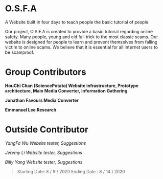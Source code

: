 # O.S.F.A

A Website built in four days to teach people the basic tutorial of people

Our project, O.S.F.A is created to provide a basic tutorial regarding online safety. Many people, young and old fall trick to the most classic scams. Our website is designed for people to learn and prevent themselves from falling victim to online scams. We believe that it is essential for all internet users to be scamproof.

# Group Contributors 

**HouChi Chan (SciencePotato) Website infrastructure, Prototype architecture, Main Media Converter, Information Gathering** 

**Jonathan Favours Media Converter**  

**Emmanuel Lee Research** 

# Outside Contributor

*YangFa Wu Website tester, Suggestions* 

*Jeremy Li Website tester, Suggestions*  

*Billy Yang Website tester, Suggestions* 

> Starting Date: 8 / 9 / 2020
> Ending Date : 8 / 14 / 2020